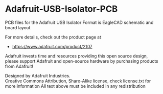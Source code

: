 # Adafruit-USB-Isolator-PCB
PCB files for the Adafruit USB Isolator
Format is EagleCAD schematic and board layout

For more details, check out the product page at

  * https://www.adafruit.com/product/2107

Adafruit invests time and resources providing this open source design, 
please support Adafruit and open-source hardware by purchasing 
products from Adafruit!

Designed by Adafruit Industries.  
Creative Commons Attribution, Share-Alike license, check license.txt for more information
All text above must be included in any redistribution